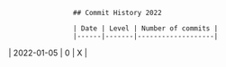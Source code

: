 
                    ## Commit History 2022

                    | Date | Level | Number of commits |
                    |------|-------|-------------------|
                
| 2022-01-05 | 0 | X |